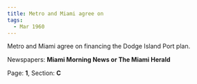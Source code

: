 ```yaml
---  
title: Metro and Miami agree on  
tags:  
  - Mar 1960  
---  
```

  
Metro and Miami agree on financing the Dodge Island Port plan.  
  
Newspapers: **Miami Morning News or The Miami Herald**  
  
Page: **1**, Section: **C** 
